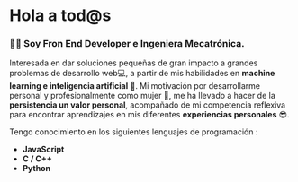 # Hola a tod@s

### 👩🏻 Soy Fron End Developer e Ingeniera Mecatrónica. 

Interesada en dar soluciones pequeñas de gran impacto a grandes problemas de desarrollo web💻, a partir de mis habilidades en **machine learning e inteligencia artificial** 🧠. Mi motivación por desarrollarme personal y profesionalmente como mujer 🌹, me ha llevado a hacer de la **persistencia un valor personal**, acompañado de mi competencia reflexiva para encontrar aprendizajes en mis diferentes **experiencias personales** 😎.

Tengo conocimiento en los siguientes lenguajes de programación : 

<!--- <img src="https://c.tenor.com/OKLkZ1Um5HIAAAAC/mad-typing.gif" width="100" />-->

- **JavaScript**
- **C / C++**
- **Python**
